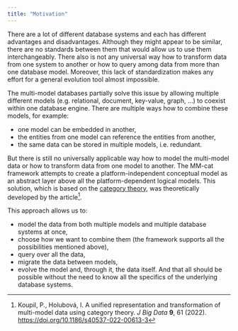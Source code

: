 ```yaml
---
title: "Motivation"
---
```


There are a lot of different database systems and each has different advantages and disadvantages. Although they might appear to be similar, there are no standards between them that would allow us to use them interchangeably. There also is not any universal way how to transform data from one system to another or how to query among data from more than one database model. Moreover, this lack of standardization makes any effort for a general evolution tool almost impossible.

The multi-model databases partially solve this issue by allowing multiple different models (e.g. relational, document, key-value, graph, ...) to coexist within one database engine. There are multiple ways how to combine these models, for example:
- one model can be embedded in another,
- the entities from one model can reference the entities from another,
- the same data can be stored in multiple models, i.e. redundant.

But there is still no universally applicable way how to model the multi-model data or how to transform data from one model to another. The MM-cat framework attempts to create a platform-independent conceptual model as an abstract layer above all the platform-dependent logical models. This solution, which is based on the [category theory](theoreticalBackground/categoryTheory.md), was theoretically developed by the article[^article].

This approach allows us to:
- model the data from both multiple models and multiple database systems at once,
- choose how we want to combine them (the framework supports all the possibilities mentioned above),
- query over all the data,
- migrate the data between models,
- evolve the model and, through it, the data itself.
And that all should be possible without the need to know all the specifics of the underlying database systems.

[^article]: Koupil, P., Holubová, I. A unified representation and transformation of multi-model data using category theory. *J Big Data* **9**, 61 (2022). https://doi.org/10.1186/s40537-022-00613-3